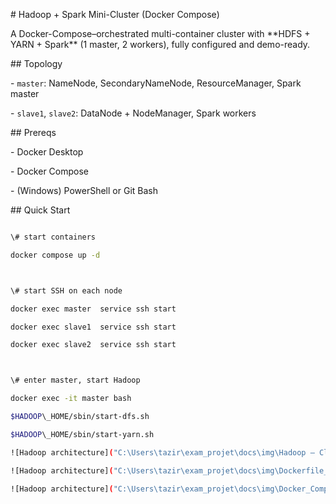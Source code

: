 \# Hadoop + Spark Mini-Cluster (Docker Compose)



A Docker-Compose–orchestrated multi-container cluster with \*\*HDFS + YARN + Spark\*\* (1 master, 2 workers), fully configured and demo-ready.



\## Topology

\- `master`: NameNode, SecondaryNameNode, ResourceManager, Spark master

\- `slave1`, `slave2`: DataNode + NodeManager, Spark workers



\## Prereqs

\- Docker Desktop

\- Docker Compose

\- (Windows) PowerShell or Git Bash



\## Quick Start

```bash

\# start containers

docker compose up -d



\# start SSH on each node

docker exec master  service ssh start

docker exec slave1  service ssh start

docker exec slave2  service ssh start



\# enter master, start Hadoop

docker exec -it master bash

$HADOOP\_HOME/sbin/start-dfs.sh

$HADOOP\_HOME/sbin/start-yarn.sh

![Hadoop architecture]("C:\Users\tazir\exam_projet\docs\img\Hadoop – Cluster multi-nœuds (1 Master + 2 Workers) V2.png")

![Hadoop architecture]("C:\Users\tazir\exam_projet\docs\img\Dockerfile_Imagenassimhadoopv1_Conteneurs_Réseaubridge.png")

![Hadoop architecture]("C:\Users\tazir\exam_projet\docs\img\Docker_Compose.png")








